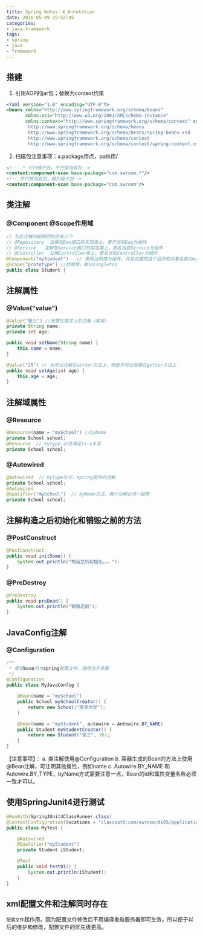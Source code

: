 ```yaml
---
title: Spring Notes：4_Annotation
date: 2016-05-09 15:52:45
categories:
- java-framework
tags:
- spring
- java
- framework
---
```


## 搭建
1. 引用AOP的jar包；替换为context约束
```xml
<?xml version="1.0" encoding="UTF-8"?>
<beans xmlns="http://www.springframework.org/schema/beans"
       xmlns:xsi="http://www.w3.org/2001/XMLSchema-instance"
       xmlns:context="http://www.springframework.org/schema/context" xsi:schemaLocation="
        http://www.springframework.org/schema/beans
        http://www.springframework.org/schema/beans/spring-beans.xsd
        http://www.springframework.org/schema/context
        http://www.springframework.org/schema/context/spring-context.xsd">
```

2. 扫描包注意事项：a.package用点，path用/
```xml
<!-- .* 只扫描子包，不扫描当前包-->
<context:component-scan base-package="com.swroom.*"/>
<!-- 先扫描当前包，再扫描子包-->
<context:component-scan base-package="com.swroom"/>
```

## 类注解
### @Component @Scope作用域
```java
// 与此注解功能相同的还有三个
// @Repository  注解在Dao接口的实现类上，表示当前Dao为组件
// @Service   注解在Service接口的实现类上，表名当前Service为组件
// @Controller  注解Controller类上，表名当前Controller为组件
@Component("myStudent")   // 表明当前类为组件，并且创建的这个组件的对象名称为myStudent。类似于<bean />的id
@Scope("prototype") //作用域，默认singleton
public class Student {
```

<!--more-->

## 注解属性
### @Value("value")
```java
@Value("张三") //放置在属性上的注解（常用）
private String name;
private int age;

public void setName(String name) {
    this.name = name;
}

@Value("25") // 也可以注解在setter方法上，但是不可以放置在getter方法上
public void setAge(int age) {
    this.age = age;
}
```

## 注解域属性
### @Resource
```java
@Resource(name = "mySchool") //byName
private School school;
@Resource  // byType,必须满足is-a关系
private School school;
```

### @Autowired
```java
@Autowired  // byType方式，spring提供的注解
private School school;
@Autowired
@Qualifier("mySchool")  // byName方式，两个注解必须一起用
private School school;
```

## 注解构造之后初始化和销毁之前的方法

### @PostConstruct
```java
@PostConstruct
public void initSome() {
    System.out.println("构造之后初始化。。。");
}
```

### @PreDestroy
```java
@PreDestroy
public void preDead() {
    System.out.println("销毁之前");
}
```

## JavaConfig注解

### @Configuration
```java
/**
 * 使用bean充当spring配置文件，就相当于容器
 */
@Configuration
public class MyJavaConfig {

    @Bean(name = "mySchool")
    public School mySchoolCreator() {
        return new School("南京大学");
    }

    @Bean(name = "myStudent", autowire = Autowire.BY_NAME)
    public Student myStudentCreator() {
        return new Student("张三", 26);
    }
}
```
【注意事项】：
    a. 类注解使用@Configuration
    b. 容器生成的Bean的方法上使用@Bean注解，可注明其他属性，例如name
    c. Autowire.BY_NAME 和 Autowire.BY_TYPE，byName方式需要注意一点，Bean的id和属性变量名称必须一致才可以。

## 使用SpringJunit4进行测试
```java
@RunWith(SpringJUnit4ClassRunner.class)
@ContextConfiguration(locations = "classpath:com/swroom/di05/applicationContext.xml")
public class MyTest {

    @Autowired
    @Qualifier("myStudent")
    private Student iStudent;

    @Test
    public void test01() {
        System.out.println(iStudent);
    }
}
```

## xml配置文件和注解同时存在
`配置文件`起作用。因为配置文件修改后不用编译重启服务器即可生效，所以便于以后的维护和修改，配置文件的优先级更高。